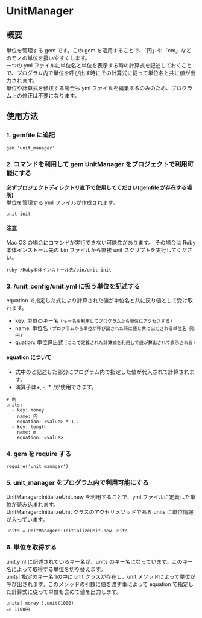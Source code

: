 # UnitManager

## 概要

単位を管理する gem です。この gem を活用することで、「円」や「cm」などのモノの単位を扱いやすくします。  
一つの yml ファイルに単位名と単位を表示する時の計算式を記述しておくことで、プログラム内で単位を呼び出す時にその計算式に従って単位名と共に値が出力されます。  
単位や計算式を修正する場合も yml ファイルを編集するのみのため、プログラム上の修正は不要になります。

## 使用方法

### 1. gemfile に追記

```
gem 'unit_manager'
```

### 2. コマンドを利用して gem UnitManager をプロジェクトで利用可能にする

**必ずプロジェクトディレクトリ直下で使用してください(gemfile が存在する場所)**  
 単位を管理する yml ファイルが作成されます。

```
unit init
```

#### 注意

Mac OS の場合にコマンドが実行できない可能性があります。
その場合は Ruby 本体インストール先の bin ファイルから直接 unit スクリプトを実行してください。

```
ruby /Ruby本体インストール先/bin/unit init
```

### 3. /unit_config/unit.yml に扱う単位を記述する

equation で指定した式により計算された値が単位名と共に戻り値として受け取れます。

- key: 単位のキー名 `(キー名を利用してプログラムから単位にアクセスする)`
- name: 単位名 `(プログラムから単位が呼び出された時に値と共に出力される単位名 例: 円)`
- quation: 単位算出式 `(ここで定義された計算式を利用して値が算出されて表示される)`

#### equation について

- 式中の<value>と記述した部分にプログラム内で指定した値が代入されて計算されます。
- 演算子は+, -, \*, /が使用できます。

```
# 例
units:
  - key: money
    name: 円
    equation: <value> * 1.1
  - key: length
    name: m
    equation: <value>
```

### 4. gem を require する

```
require('unit_manager')
```

### 5. unit_manager をプログラム内で利用可能にする

UnitManager::InitializeUnit.new を利用することで、yml ファイルに定義した単位が読み込まれます。  
 UnitManager::InitializeUnit クラスのアクセサメソッドである units に単位情報が入っています。

```
units = UnitManager::InitializeUnit.new.units
```

### 6. 単位を取得する

unit.yml に記述されているキー名が、units のキー名になっています。このキー名によって取得する単位を切り替えます。  
 units['指定のキー名']の中に unit クラスが存在し、unit メソッドによって単位が呼び出されます。このメソッドの引数に値を渡す事によって equation で指定した計算式に従って単位も含めて値を出力します。

```
units['money'].unit(1000)
=> 1100円
```
